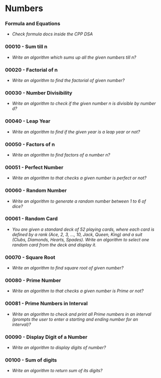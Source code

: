 # Numbers

### Formula and Equations

* *Check formula docs inside the CPP DSA*

### 00010 - Sum till n

* *Write an algorithm which sums up all the given numbers till n?*

### 00020 - Factorial of n

* *Write an algorithm to find the factorial of given number?*

### 00030 - Number Divisibility

* *Write an algorithm to check if the given number n is divisible by number d?*

### 00040 - Leap Year

* *Write an algorithm to find if the given year is a leap year or not?*

### 00050 - Factors of n

* *Write an algorithm to find factors of a number n?*

### 00051 - Perfect Number

* *Write an algorithm to that checks a given number is perfect or not?*

### 00060 - Random Number

* *Write an algorithm to generate a random number between 1 to 6 of dice?*

### 00061 - Random Card

* *You are given a standard deck of 52 playing cards, where each card is defined by a rank (Ace, 2, 3, …, 10, Jack, Queen, King) and a suit (Clubs, Diamonds, Hearts, Spades). Write an algorithm to select one random card from the deck and display it.*

### 00070 - Square Root

* *Write an algorithm to find square root of given number?*

### 00080 - Prime Number

* *Write an algorithm to that checks a given number is Prime or not?*

### 00081 - Prime Numbers in Interval

* *Write an algorithm to check and print all Prime numbers in an interval (prompts the user to enter a starting and ending number for an interval)?*

### 00090 - Display Digit of a Number

* *Write an algorithm to display digits of number?*

### 00100 - Sum of digits

* *Write an algorithm to return sum of its digits?*
